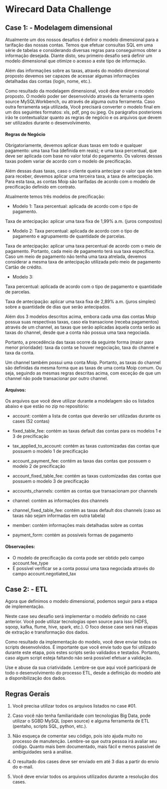 # Wirecard Data Challenge

## Case 1: - Modelagem dimensional

Atualmente um dos nossos desafios é definir o modelo dimensional para a tarifação
das nossas contas. Temos que efetuar consultas SQL em uma série de tabelas e
considerando diversas regras para conseguirmos obter a informação desejada. Diante
disto, seu primeiro desafio será definir um modelo dimensional que otimize o acesso a este
tipo de informação.

Além das informações sobre as taxas, através do modelo dimensional proposto
devemos ser capazes de acessar algumas informações detalhadas das contas (login,
nome, etc.).

Como resultado da modelagem dimensional, você deve enviar o modelo proposto.
O modelo poder ser desenvolvido através da ferramenta open source MySQLWorkbench,
ou através de alguma outra ferramenta. Caso outra ferramenta seja utilizada, Você
precisará converter o modelo final em um dos seguintes formatos: xls, pdf, png ou jpeg.
Os parágrafos posteriores irão te contextualizar quanto as regras de negócio e os
arquivos que devem ser utilizados durante o desenvolvimento.


#### Regras de Negócio

Obrigatoriamente, devemos aplicar duas taxas em todo e qualquer pagamento: uma
taxa fixa (definida em reais); e uma taxa percentual, que deve ser aplicada com base no
valor total do pagamento. Os valores dessas taxas podem variar de acordo com o modelo
de precificação.

Além dessas duas taxas, caso o cliente queira antecipar o valor que ele tem para
receber, devemos aplicar uma terceira taxa, a taxa de antecipação. Para esta taxa, as
contas Moip são tarifadas de acordo com o modelo de precificação definido em contrato.

Atualmente temos três modelos de precificação:

- Modelo 1:
Taxa percentual: aplicada de acordo com o tipo de pagamento.

Taxa de antecipação: aplicar uma taxa fixa de 1,99% a.m. (juros compostos)

- Modelo 2:
Taxa percentual: aplicada de acordo com o tipo de pagamento e agrupamento de quantidade de parcelas.

Taxa de antecipação: aplicar uma taxa percentual de acordo com o meio de
pagamento. Portanto, cada meio de pagamento terá sua taxa específica. Caso um meio de
pagamento não tenha uma taxa atrelada, devemos considerar a mesma taxa de
antecipação utilizada pelo meio de pagamento Cartão de crédito.

- Modelo 3:

Taxa percentual: aplicada de acordo com o tipo de pagamento e quantidade
de parcelas.

Taxa de antecipação: aplicar uma taxa fixa de 2,89% a.m. (juros simples)
sobre a quantidade de dias que serão antecipados.

Além dos 3 modelos descritos acima, embora cada uma das contas Moip possua
suas respectivas taxas, caso ela transacione (receba pagamentos) através de um channel,
as taxas que serão aplicadas àquela conta serão as taxas do channel, desde que a conta
não possua uma taxa negociada.

Portanto, a precedência das taxas ocorre da seguinte forma (maior para menor
prioridade): taxa da conta se houver negociação, taxa do channel e taxa da conta.

Um channel também possui uma conta Moip. Portanto, as taxas do channel são
definidas da mesma forma que as taxas de uma conta Moip comum. Ou seja, seguindo as
mesmas regras descritas acima, com exceção de que um channel não pode transacionar
por outro channel.

#### Arquivos:

Os arquivos que você deve utilizar durante a modelagem são os listados abaixo e
que estão no zip no repositório:

- account: contém a lista de contas que deverão ser utilizadas durante os cases
(52 contas)

- fixed_table_fee: contém as taxas default das contas para os modelos 1 e 3 de
precificação

- tax_applied_to_account: contém as taxas customizadas das contas que
possuem o modelo 1 de precificação

- account_payment_fee: contém as taxas das contas que possuem o modelo 2
de precificação

- account_fixed_table_fee: contém as taxas customizadas das contas que
possuem o modelo 3 de precificação

- accounts_channels: contém as contas que transacionam por channels

- channel: contém as informações dos channels

- channel_fixed_table_fee: contém as taxas default dos channels (caso as taxas
não sejam informadas em outra tabela)

- member: contém informações mais detalhadas sobre as contas

- payment_form: contém as possíveis formas de pagamento

#### Observações:

- O modelo de precificação da conta pode ser obtido pelo campo account.fee_type
- É possível verificar se a conta possui uma taxa negociada através do campo
account.negotiated_tax

## Case 2: - ETL

Agora que definimos o modelo dimensional, podemos seguir para a etapa de
implementação.

Neste case seu desafio será implementar o modelo definido no case anterior. Você
pode utilizar tecnologias open source para isso (HDFS, sqoop, kafka, flume, hive, spark,
etc.). O foco desse case será nas etapas de extração e transformação dos dados.

Como resultado da implementação do modelo, você deve enviar todos os scripts
desenvolvidos. É importante que você envie tudo que foi utilizado durante este etapa, pois
estes scripts serão validados e testados. Portanto, caso algum script esteja faltando não
será possível efetuar a validação.

Use e abuse da sua criatividade. Lembre-se que aqui você participará de todo o
desenvolvimento do processo ETL, desde a definição do modelo até a disponibilização dos
dados.


## Regras Gerais

1. Você precisa utilizar todos os arquivos listados no case #01.

2. Caso você não tenha familiaridade com tecnologias Big Data, pode utilizar o SGBD
MySQL (open source) e alguma ferramenta de ETL (pentaho, scripts SQL, python,
etc.).

3. Não esqueça de comentar seu código, pois isto ajuda muito no processo de
manutenção. Lembre-se que outra pessoa irá avaliar seu código. Quanto mais bem
documentado, mais fácil e menos passível de ambiguidades será a análise.

4. O resultado dos cases deve ser enviado em até 3 dias a partir do envio do e-mail.

5. Você deve enviar todos os arquivos utilizados durante a resolução dos cases.
